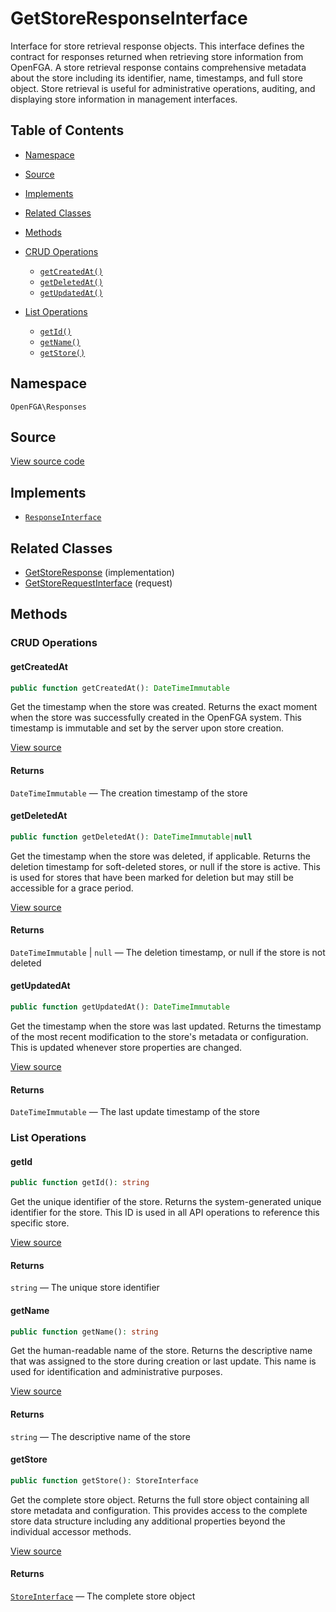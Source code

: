 # GetStoreResponseInterface

Interface for store retrieval response objects. This interface defines the contract for responses returned when retrieving store information from OpenFGA. A store retrieval response contains comprehensive metadata about the store including its identifier, name, timestamps, and full store object. Store retrieval is useful for administrative operations, auditing, and displaying store information in management interfaces.

## Table of Contents

- [Namespace](#namespace)
- [Source](#source)
- [Implements](#implements)
- [Related Classes](#related-classes)
- [Methods](#methods)

- [CRUD Operations](#crud-operations)
  - [`getCreatedAt()`](#getcreatedat)
  - [`getDeletedAt()`](#getdeletedat)
  - [`getUpdatedAt()`](#getupdatedat)
- [List Operations](#list-operations)
  - [`getId()`](#getid)
  - [`getName()`](#getname)
  - [`getStore()`](#getstore)

## Namespace

`OpenFGA\Responses`

## Source

[View source code](https://github.com/evansims/openfga-php/blob/main/src/Responses/GetStoreResponseInterface.php)

## Implements

- [`ResponseInterface`](ResponseInterface.md)

## Related Classes

- [GetStoreResponse](Responses/GetStoreResponse.md) (implementation)
- [GetStoreRequestInterface](Requests/GetStoreRequestInterface.md) (request)

## Methods

### CRUD Operations

#### getCreatedAt

```php
public function getCreatedAt(): DateTimeImmutable

```

Get the timestamp when the store was created. Returns the exact moment when the store was successfully created in the OpenFGA system. This timestamp is immutable and set by the server upon store creation.

[View source](https://github.com/evansims/openfga-php/blob/main/src/Responses/GetStoreResponseInterface.php#L44)

#### Returns

`DateTimeImmutable` — The creation timestamp of the store

#### getDeletedAt

```php
public function getDeletedAt(): DateTimeImmutable|null

```

Get the timestamp when the store was deleted, if applicable. Returns the deletion timestamp for soft-deleted stores, or null if the store is active. This is used for stores that have been marked for deletion but may still be accessible for a grace period.

[View source](https://github.com/evansims/openfga-php/blob/main/src/Responses/GetStoreResponseInterface.php#L55)

#### Returns

`DateTimeImmutable` &#124; `null` — The deletion timestamp, or null if the store is not deleted

#### getUpdatedAt

```php
public function getUpdatedAt(): DateTimeImmutable

```

Get the timestamp when the store was last updated. Returns the timestamp of the most recent modification to the store&#039;s metadata or configuration. This is updated whenever store properties are changed.

[View source](https://github.com/evansims/openfga-php/blob/main/src/Responses/GetStoreResponseInterface.php#L96)

#### Returns

`DateTimeImmutable` — The last update timestamp of the store

### List Operations

#### getId

```php
public function getId(): string

```

Get the unique identifier of the store. Returns the system-generated unique identifier for the store. This ID is used in all API operations to reference this specific store.

[View source](https://github.com/evansims/openfga-php/blob/main/src/Responses/GetStoreResponseInterface.php#L65)

#### Returns

`string` — The unique store identifier

#### getName

```php
public function getName(): string

```

Get the human-readable name of the store. Returns the descriptive name that was assigned to the store during creation or last update. This name is used for identification and administrative purposes.

[View source](https://github.com/evansims/openfga-php/blob/main/src/Responses/GetStoreResponseInterface.php#L75)

#### Returns

`string` — The descriptive name of the store

#### getStore

```php
public function getStore(): StoreInterface

```

Get the complete store object. Returns the full store object containing all store metadata and configuration. This provides access to the complete store data structure including any additional properties beyond the individual accessor methods.

[View source](https://github.com/evansims/openfga-php/blob/main/src/Responses/GetStoreResponseInterface.php#L86)

#### Returns

[`StoreInterface`](Models/StoreInterface.md) — The complete store object
